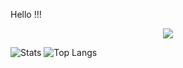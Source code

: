Hello !!!

<div id="header" align="center">
  <img src="https://media3.giphy.com/media/v1.Y2lkPTc5MGI3NjExdGd3ZnluOHZvaTJpcmgzYjFmamxzNGlja3hldW9zc3ZtbzVidzhpMiZlcD12MV9pbnRlcm5hbF9naWZfYnlfaWQmY3Q9Zw/bGgsc5mWoryfgKBx1u/giphy.gif"</img>

</div>


![Stats](https://github-readme-stats.vercel.app/api?username=4ndr01&count_private=true&theme=dark&hide=stars)
![Top Langs](https://github-readme-stats.vercel.app/api/top-langs/?username=4ndr01&layout=compact&langs_count=10&theme=dark)
